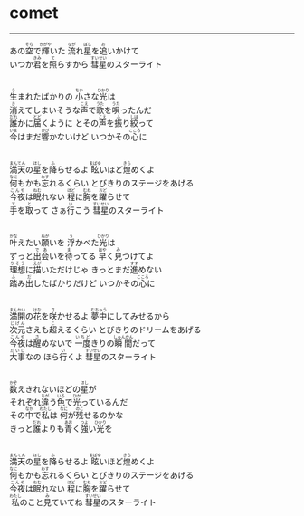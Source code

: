 # comet
---
<lyric>
あの<ruby>空<rt>そら</rt></ruby>で<ruby>輝<rt>かがや</rt></ruby>いた <ruby>流<rt>なが</rt></ruby>れ<ruby>星<rt>ぼし</rt></ruby>を<ruby>追<rt>お</rt></ruby>いかけて<br/>
いつか<ruby>君<rt>きみ</rt></ruby>を<ruby>照<rt>て</rt></ruby>らすから <ruby>彗星<rt>すいせい</rt></ruby>のスターライト<br/>
<br/>
<br/>
<ruby>生<rt>う</rt></ruby>まれたばかりの <ruby>小<rt>ちい</rt></ruby>さな<ruby>光<rt>ひかり</rt></ruby>は<br/>
<ruby>消<rt>き</rt></ruby>えてしまいそうな<ruby>声<rt>こえ</rt></ruby>で<ruby>歌<rt>うた</rt></ruby>を<ruby>唄<rt>うた</rt></ruby>ったんだ<br/>
<ruby>誰<rt>だれ</rt></ruby>かに<ruby>届<rt>とど</rt></ruby>くように とその<ruby>声<rt>こえ</rt></ruby>を<ruby>振<rt>ふ</rt></ruby>り<ruby>絞<rt>しぼ</rt></ruby>って<br/>
<ruby>今<rt>いま</rt></ruby>はまだ<ruby>響<rt>ひび</rt></ruby>かないけど いつかその<ruby>心<rt>こころ</rt></ruby>に<br/>
<br/>
<br/>
<ruby>満天<rt>まんてん</rt></ruby>の<ruby>星<rt>ほし</rt></ruby>を<ruby>降<rt>ふ</rt></ruby>らせるよ <ruby>眩<rt>まばゆ</rt></ruby>いほど<ruby>煌<rt>きら</rt></ruby>めくよ<br/>
<ruby>何<rt>なに</rt></ruby>もかも<ruby>忘<rt>わす</rt></ruby>れるくらい とびきりのステージをあげる<br/>
<ruby>今夜<rt>こんや</rt></ruby>は<ruby>眠<rt>ねむ</rt></ruby>れない <ruby>程<rt>ほど</rt></ruby>に<ruby>胸<rt>むね</rt></ruby>を<ruby>躍<rt>おど</rt></ruby>らせて<br/>
<ruby>手<rt>て</rt></ruby>を<ruby>取<rt>と</rt></ruby>って さぁ<ruby>行<rt>い</rt></ruby>こう <ruby>彗星<rt>すいせい</rt></ruby>のスターライト<br/>
<br/>
<br/>
<ruby>叶<rt>かな</rt></ruby>えたい<ruby>願<rt>ねが</rt></ruby>いを <ruby>浮<rt>う</rt></ruby>かべた<ruby>光<rt>ひかり</rt></ruby>は<br/>
ずっと<ruby>出会<rt>であ</rt></ruby>いを<ruby>待<rt>ま</rt></ruby>ってる <ruby>早<rt>はや</rt></ruby>く<ruby>見<rt>み</rt></ruby>つけてよ<br/>
<ruby>理想<rt>りそう</rt></ruby>に<ruby>描<rt>えが</rt></ruby>いただけじゃ きっとまだ<ruby>進<rt>すす</rt></ruby>めない<br/>
<ruby>踏<rt>ふ</rt></ruby>み<ruby>出<rt>だ</rt></ruby>したばかりだけど いつかその<ruby>心<rt>こころ</rt></ruby>に<br/>
<br/>
<br/>
<ruby>満開<rt>まんかい</rt></ruby>の<ruby>花<rt>はな</rt></ruby>を<ruby>咲<rt>さ</rt></ruby>かせるよ <ruby>夢中<rt>むちゅう</rt></ruby>にしてみせるから<br/>
<ruby>次元<rt>じげん</rt></ruby>さえも<ruby>超<rt>こ</rt></ruby>えるくらい とびきりのドリームをあげる<br/>
<ruby>今夜<rt>こんや</rt></ruby>は<ruby>醒<rt>さ</rt></ruby>めないで <ruby>一度<rt>いちど</rt></ruby>きりの<ruby>瞬間<rt>しゅんかん</rt></ruby>だって<br/>
<ruby>大事<rt>だいじ</rt></ruby>なの ほら<ruby>行<rt>い</rt></ruby>くよ <ruby>彗星<rt>すいせい</rt></ruby>のスターライト<br/>
<br/>
<br/>
<ruby>数<rt>かぞ</rt></ruby>えきれないほどの<ruby>星<rt>ほし</rt></ruby>が<br/>
それぞれ<ruby>違<rt>ちが</rt></ruby>う<ruby>色<rt>いろ</rt></ruby>で<ruby>光<rt>ひか</rt></ruby>っているんだ<br/>
その<ruby>中<rt>なか</rt></ruby>で<ruby>私<rt>わたし</rt></ruby>は <ruby>何<rt>なに</rt></ruby>が<ruby>残<rt>のこ</rt></ruby>せるのかな<br/>
きっと<ruby>誰<rt>だれ</rt></ruby>よりも<ruby>青<rt>あお</rt></ruby>く<ruby>強<rt>つよ</rt></ruby>い<ruby>光<rt>ひかり</rt></ruby>を<br/>
<br/>
<br/>
<ruby>満天<rt>まんてん</rt></ruby>の<ruby>星<rt>ほし</rt></ruby>を<ruby>降<rt>ふ</rt></ruby>らせるよ <ruby>眩<rt>まばゆ</rt></ruby>いほど<ruby>煌<rt>きら</rt></ruby>めくよ<br/>
<ruby>何<rt>なに</rt></ruby>もかも<ruby>忘<rt>わす</rt></ruby>れるくらい とびきりのステージをあげる<br/>
<ruby>今夜<rt>こんや</rt></ruby>は<ruby>眠<rt>ねむ</rt></ruby>れない <ruby>程<rt>ほど</rt></ruby>に<ruby>胸<rt>むね</rt></ruby>を<ruby>躍<rt>おど</rt></ruby>らせて<br/>
<ruby>私<rt>わたし</rt></ruby>のこと<ruby>見<rt>み</rt></ruby>ていてね <ruby>彗星<rt>すいせい</rt></ruby>のスターライト<br/>
<br/>
</lyric>
